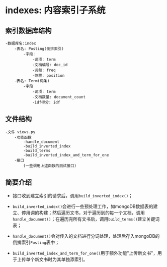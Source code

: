 # indexes: 内容索引子系统

## 索引数据库结构
```
-数据库名:index
	-表名: Posting(倒排索引)
		-字段：
			-词项: term
			-文档编号: doc_id
			-词频: freq
			-位置: position
    -表名: Term(词条)
    	-字段
    		-词项: term
    		-文档数量: document_count
    		-idf得分: idf
```
   

## 文件结构

```
-文件 views.py
	-功能函数 
		-handle_document
		-build_inverted_index
		-build_terms
		-build_inverted_index_and_term_for_one
    -接口
    	(一些调用上述函数的测试接口)
```

## 简要介绍

   - 接口收到建立索引的请求后，调用`build_inverted_index()`；

   - `build_inverted_index()`会进行一些预处理工作，如mongoDB数据表的建立、停用词的构建；然后遍历文书，对于遍历到的每一个文档，调用`handle_document()`；在遍历完所有文书后，调用`build_terms()`建立关键词表；

   - `handle_document()`会对传入的文档进行分词处理，处理后存入mongoDB的倒排索引`Posting`表中；
   - `build_inverted_index_and_term_for_one()`用于额外功能"上传新文书"，用于上传单个新文书时为其单独添索引。